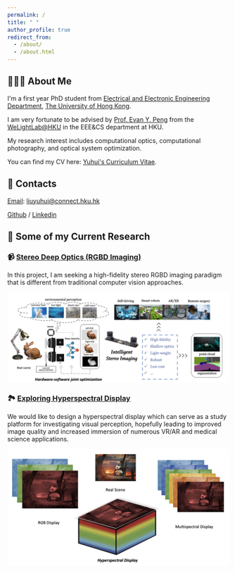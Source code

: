 ```yaml
---
permalink: /
title: " "
author_profile: true
redirect_from: 
  - /about/
  - /about.html
---
```


## 👩🏻‍💼 About Me
I'm a first year PhD student from [Electrical and Electronic Engineering Department](https://www.eee.hku.hk/), [The University of Hong Kong](https://www.hku.hk/). 

I am very fortunate to be advised by [Prof. Evan Y. Peng](https://www.eee.hku.hk/~evanpeng/) from the [WeLightLab@HKU](https://hku.welight.fun/) in the EEE&CS department at HKU. 

My research interest includes computational optics, computational photography, and optical system optimization.

You can find my CV here: [Yuhui's Curriculum Vitae](../assets/resume.pdf).

## 📮 Contacts
[Email](liuyuhui@connect.hku.hk): liuyuhui@connect.hku.hk

[Github](https://github.com/LorenaLyu) / [Linkedin](https://www.linkedin.com/in/yuhui-lyu-lorena/)

## 📔 Some of my Current Research

### 📹 [Stereo Deep Optics (RGBD Imaging)](https://lorenalyu.github.io//portfolio/portfolio-1/)

In this project, I am seeking a high-fidelity stereo RGBD imaging paradigm that is different from traditional computer vision approaches.

<img src='/images/stereo.png'>


### 🏞️ [Exploring Hyperspectral Display](https://lorenalyu.github.io//portfolio/portfolio-2/)

We would like to design a hyperspectral display which can serve as a study platform for investigating visual perception, hopefully leading to improved image quality and increased immersion of numerous VR/AR and medical science applications. 

<img src='/images/hyper.png'>
